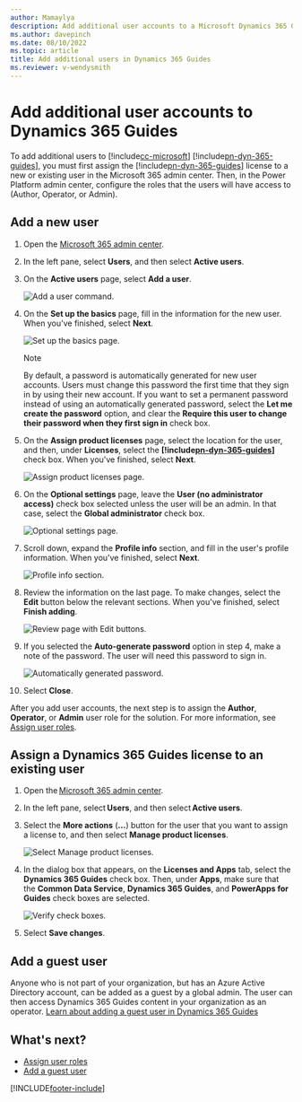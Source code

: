 ```yaml
---
author: Mamaylya
description: Add additional user accounts to a Microsoft Dynamics 365 Guides license.
ms.author: davepinch
ms.date: 08/10/2022
ms.topic: article
title: Add additional users in Dynamics 365 Guides
ms.reviewer: v-wendysmith
---
```


# Add additional user accounts to Dynamics 365 Guides

To add additional users to [!include[cc-microsoft](../includes/cc-microsoft.md)] [!include[pn-dyn-365-guides](../includes/pn-dyn-365-guides.md)], you must first assign the [!include[pn-dyn-365-guides](../includes/pn-dyn-365-guides.md)] license to a new or existing user in the Microsoft 365 admin center. Then, in the Power Platform admin center, configure the roles that the users will have access to (Author, Operator, or Admin).

## Add a new user 

1. Open the [Microsoft 365 admin center](https://admin.microsoft.com/AdminPortal/Home).

2. In the left pane, select **Users**, and then select **Active users**.

3. On the **Active users** page, select **Add a user**.

    ![Add a user command.](media/add-additional-user.png "Add a user command")

4. On the **Set up the basics** page, fill in the information for the new user. When you've finished, select **Next**.

    ![Set up the basics page.](media/setup-basics.png "Set up the basics page")

    > [!NOTE]
    > By default, a password is automatically generated for new user accounts. Users must change this password the first time that they sign in by using their new account. If you want to set a permanent password instead of using an automatically generated password, select the **Let me create the password** option, and clear the **Require this user to change their password when they first sign in** check box.

5. On the **Assign product licenses** page, select the location for the user, and then, under **Licenses**, select the **[!include[pn-dyn-365-guides](../includes/pn-dyn-365-guides.md)]** check box. When you've finished, select **Next**.

    ![Assign product licenses page.](media/assign-license-user.png "Assign product licenses page")

6. On the **Optional settings** page, leave the **User (no administrator access)** check box selected unless the user will be an admin. In that case, select the **Global administrator** check box.

    ![Optional settings page.](media/user-optional-settings.png "Optional settings page")

7. Scroll down, expand the **Profile info** section, and fill in the user's profile information. When you've finished, select **Next**.

    ![Profile info section.](media/expanded-profile-info.png "Profile info section")

8. Review the information on the last page. To make changes, select the **Edit** button below the relevant sections. When you've finished, select **Finish adding**.

    ![Review page with Edit buttons.](media/review-page.png "Review page with Edit buttons")

8. If you selected the **Auto-generate password** option in step 4, make a note of the password. The user will need this password to sign in.

    ![Automatically generated password.](media/review-user-settings.png "Automatically generated password")

9. Select **Close**.

After you add user accounts, the next step is to assign the **Author**, **Operator**, or **Admin** user role for the solution. For more information, see [Assign user roles](assign-role.md).

## Assign a Dynamics 365 Guides license to an existing user

1. Open the [Microsoft 365 admin center](https://admin.microsoft.com/AdminPortal/Home). 

2. In the left pane, select **Users**, and then select **Active users**. 

3. Select the **More actions** (**...**) button for the user that you want to assign a license to, and then select **Manage product licenses**. 

    ![Select Manage product licenses.](media/select-manage-product-licenses.PNG "Select Manage product licenses")

4. In the dialog box that appears, on the **Licenses and Apps** tab, select the **Dynamics 365 Guides** check box. Then, under **Apps**, make sure that the **Common Data Service**, **Dynamics 365 Guides**, and **PowerApps for Guides** check boxes are selected. 

    ![Verify check boxes.](media/verify-check-boxes.PNG "Verify check boxes")

5. Select **Save changes**.

## Add a guest user

Anyone who is not part of your organization, but has an Azure Active Directory account, can be added as a guest by a global admin. The user can then access Dynamics 365 Guides content in your organization as an operator. [Learn about adding a guest user in Dynamics 365 Guides](admin-add-guest-user.md)

## What's next?

- [Assign user roles](assign-role.md)
- [Add a guest user](admin-add-guest-user.md)

[!INCLUDE[footer-include](../includes/footer-banner.md)]

